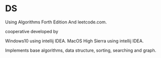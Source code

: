 # DS

Using Algorithms Forth Edition And leetcode.com.

cooperative developed by

Windows10 using intellij IDEA.
MacOS High Sierra using intellij IDEA.

Implements base algorithms, data structure, sorting, searching and graph.
